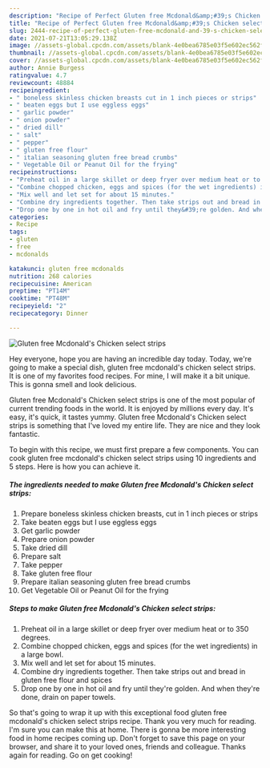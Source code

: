 ```yaml
---
description: "Recipe of Perfect Gluten free Mcdonald&amp;#39;s Chicken select strips"
title: "Recipe of Perfect Gluten free Mcdonald&amp;#39;s Chicken select strips"
slug: 2444-recipe-of-perfect-gluten-free-mcdonald-and-39-s-chicken-select-strips
date: 2021-07-21T13:05:29.138Z
image: //assets-global.cpcdn.com/assets/blank-4e0bea6785e03f5e602ec562f230caae08da540cada707380b4fe1bbebba43da.png
thumbnail: //assets-global.cpcdn.com/assets/blank-4e0bea6785e03f5e602ec562f230caae08da540cada707380b4fe1bbebba43da.png
cover: //assets-global.cpcdn.com/assets/blank-4e0bea6785e03f5e602ec562f230caae08da540cada707380b4fe1bbebba43da.png
author: Annie Burgess
ratingvalue: 4.7
reviewcount: 48884
recipeingredient:
- " boneless skinless chicken breasts cut in 1 inch pieces or strips"
- " beaten eggs but I use eggless eggs"
- " garlic powder"
- " onion powder"
- " dried dill"
- " salt"
- " pepper"
- " gluten free flour"
- " italian seasoning gluten free bread crumbs"
- " Vegetable Oil or Peanut Oil for the frying"
recipeinstructions:
- "Preheat oil in a large skillet or deep fryer over medium heat or to 350 degrees."
- "Combine chopped chicken, eggs and spices (for the wet ingredients) in a large bowl."
- "Mix well and let set for about 15 minutes."
- "Combine dry ingredients together. Then take strips out and bread in gluten free flour and spices"
- "Drop one by one in hot oil and fry until they&#39;re golden. And when they&#39;re done, drain on paper towels."
categories:
- Recipe
tags:
- gluten
- free
- mcdonalds

katakunci: gluten free mcdonalds 
nutrition: 268 calories
recipecuisine: American
preptime: "PT14M"
cooktime: "PT48M"
recipeyield: "2"
recipecategory: Dinner

---
```



![Gluten free Mcdonald&#39;s Chicken select strips](//assets-global.cpcdn.com/assets/blank-4e0bea6785e03f5e602ec562f230caae08da540cada707380b4fe1bbebba43da.png)

Hey everyone, hope you are having an incredible day today. Today, we're going to make a special dish, gluten free mcdonald&#39;s chicken select strips. It is one of my favorites food recipes. For mine, I will make it a bit unique. This is gonna smell and look delicious.



Gluten free Mcdonald&#39;s Chicken select strips is one of the most popular of current trending foods in the world. It is enjoyed by millions every day. It's easy, it's quick, it tastes yummy. Gluten free Mcdonald&#39;s Chicken select strips is something that I've loved my entire life. They are nice and they look fantastic.


To begin with this recipe, we must first prepare a few components. You can cook gluten free mcdonald&#39;s chicken select strips using 10 ingredients and 5 steps. Here is how you can achieve it.

<!--inarticleads1-->

##### The ingredients needed to make Gluten free Mcdonald&#39;s Chicken select strips:

1. Prepare  boneless skinless chicken breasts, cut in 1 inch pieces or strips
1. Take  beaten eggs but I use eggless eggs
1. Get  garlic powder
1. Prepare  onion powder
1. Take  dried dill
1. Prepare  salt
1. Take  pepper
1. Take  gluten free flour
1. Prepare  italian seasoning gluten free bread crumbs
1. Get  Vegetable Oil or Peanut Oil for the frying




<!--inarticleads2-->

##### Steps to make Gluten free Mcdonald&#39;s Chicken select strips:

1. Preheat oil in a large skillet or deep fryer over medium heat or to 350 degrees.
1. Combine chopped chicken, eggs and spices (for the wet ingredients) in a large bowl.
1. Mix well and let set for about 15 minutes.
1. Combine dry ingredients together. Then take strips out and bread in gluten free flour and spices
1. Drop one by one in hot oil and fry until they&#39;re golden. And when they&#39;re done, drain on paper towels.




So that's going to wrap it up with this exceptional food gluten free mcdonald&#39;s chicken select strips recipe. Thank you very much for reading. I'm sure you can make this at home. There is gonna be more interesting food in home recipes coming up. Don't forget to save this page on your browser, and share it to your loved ones, friends and colleague. Thanks again for reading. Go on get cooking!
